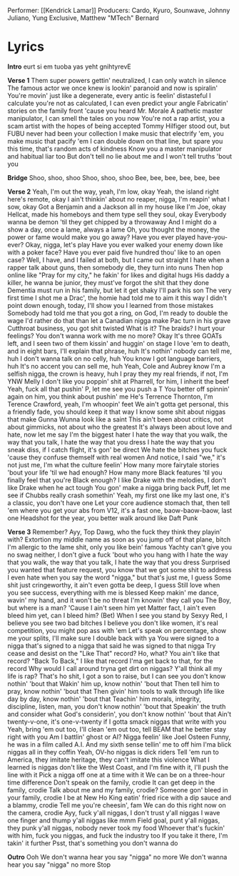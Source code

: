 Performer: [[Kendrick Lamar]]
Producers: Cardo, Kyuro, Sounwave, Johnny Juliano, Yung Exclusive, Matthew "MTech" Bernard

# Lyrics
**Intro**
eurt si em tuoba yas yeht gnihtyrevE

**Verse 1**
Them super powers gettin' neutralized, I can only watch in silence
The famous actor we once knew is lookin' paranoid and now is spiralin'
You're movin' just like a degenerate, every antic is feelin' distasteful
I calculate you're not as calculated, I can even predict your angle
Fabricatin' stories on the family front 'cause you heard Mr. Morale
A pathetic master manipulator, I can smell the tales on you now
You'rе not a rap artist, you a scam artist with the hopes of being accеpted
Tommy Hilfiger stood out, but FUBU never had been your collection
I make music that electrify 'em, you make music that pacify 'em
I can double down on that line, but spare you this time, that's random acts of kindness
Know you a master manipulator and habitual liar too
But don't tell no lie about me and I won't tell truths 'bout you

**Bridge**
Shoo, shoo, shoo
Shoo, shoo, shoo
Bee, bee, bee, bee, bee, bee

**Verse 2**
Yeah, I'm out the way, yeah, I'm low, okay
Yeah, the island right here's remote, okay
I ain't thinkin' about no reaper, nigga, I'm reapin' what I sow, okay
Got a Benjamin and a Jackson all in my house like I'm Joe, okay
Hellcat, made his homeboys and them type sell they soul, okay
Everybody wanna be demon 'til they get chipped by a throwaway
And I might do a show a day, once a lame, always a lame
Oh, you thought the money, the power or fame would make you go away?
Have you ever played have-you-ever? Okay, nigga, let's play
Have you ever walked your enemy down like with a poker face?
Have you ever paid five hundred thou' like to an open case?
Well, I have, and I failed at both, but I came out straight
I hate when a rapper talk about guns, then somebody die, they turn into nuns
Then hop online like "Pray for my city," he fakin' for likes and digital hugs
His daddy a killer, he wanna be junior, they must've forgot the shit that they done
Dementia must run in his family, but let it get shaky
I'll park his son
The very first time I shot me a Drac', the homie had told me to aim it this way
I didn't point down enough, today, I'll show you I learned from those mistakes
Somebody had told me that you got a ring, on God, I'm ready to double the wage
I'd rather do that than let a Canadian nigga make Pac turn in his grave
Cutthroat business, you got shit twisted
What is it? The braids?
I hurt your feelings? You don't wanna work with me no more? Okay
It's three GOATs left, and I seen two of them kissin' and huggin' on stage
I love 'em to death, and in eight bars, I'll explain that phrase, huh
It's nothin' nobody can tell me, huh
I don't wanna talk on no celly, huh
You know I got language barriers, huh
It's no accent you can sell me, huh
Yeah, Cole and Aubrey know I'm a selfish nigga, the crown is heavy, huh
I pray they my real friends, if not, I'm YNW Melly
I don't like you poppin' shit at Pharrell, for him, I inherit the beef
Yeah, fuck all that pushin' P, let me see you push a T
You better off spinnin' again on him, you think about pushin' me
He's Terrence Thornton, I'm Terence Crawford, yeah, I'm whoopin' feet
We ain't gotta get personal, this a friendly fade, you should keep it that way
I know some shit about niggas that make Gunna Wunna look like a saint
This ain't been about critics, not about gimmicks, not about who the greatest
It's always been about love and hate, now let me say I'm the biggest hater
I hate the way that you walk, the way that you talk, I hate the way that you dress
I hate the way that you sneak diss, if I catch flight, it's gon' be direct
We hate the bitches you fuck 'cause they confuse themself with real women
And notice, I said "we," it's not just me, I'm what the culture feelin'
How many more fairytale stories 'bout your life 'til we had enough?
How many more Black features 'til you finally feel that you're Black enough?
I like Drake with the melodies, I don't like Drake when he act tough
You gon' make a nigga bring back Puff, let me see if Chubbs really crash somethin'
Yeah, my first one like my last one, it's a classic, you don't have one
Let your core audience stomach that, then tell 'em where you get your abs from
V12, it's a fast one, baow-baow-baow, last one
Headshot for the year, you better walk around like Daft Punk

**Verse 3**
Remember?
Ayy, Top Dawg, who the fuck they think they playin' with?
Extortion my middle name as soon as you jump off of that plane, bitch
I'm allergic to the lame shit, only you like bein' famous
Yachty can't give you no swag neither, I don't give a fuck 'bout who you hang with
I hate the way that you walk, the way that you talk, I hate the way that you dress
Surprised you wanted that feature request, you know that we got some shit to address
I even hate when you say the word "nigga," but that's just me, I guess
Some shit just cringeworthy, it ain't even gotta be deep, I guess
Still love when you see success, everything with me is blessed
Keep makin' me dance, wavin' my hand, and it won't be no threat
I'm knowin' they call you The Boy, but where is a man? 'Cause I ain't seen him yet
Matter fact, I ain't even bleed him yet, can I bleed him? (Bet)
When I see you stand by Sexyy Red, I believe you see two bad bitches
I believe you don't like women, it's real competition, you might pop ass with 'em
Let's speak on percentage, show me your splits, I'll make sure I double back with ya
You were signed to a nigga that's signed to a nigga that said he was signed to that nigga
Try cease and desist on the "Like That" record?
Ho, what? You ain't like that record?
"Back To Back," I like that record
I'ma get back to that, for the record
Why would I call around tryna get dirt on niggas? Y'all think all my life is rap?
That's ho shit, I got a son to raise, but I can see you don't know nothin' 'bout that
Wakin' him up, know nothin' 'bout that
Then tell him to pray, know nothin' 'bout that
Then givin' him tools to walk through life like day by day, know nothin' 'bout that
Teachin' him morals, integrity, discipline, listen, man, you don't know nothin' 'bout that
Speakin' the truth and consider what God's considerin', you don't know nothin' 'bout that
Ain't twenty-v-one, it's one-v-twenty if I gotta smack niggas that write with you
Yeah, bring 'em out too, I'll clean 'em out too, tell BEAM that he better stay right with you
Am I battlin' ghost or AI?
Nigga feelin' like Joel Osteen
Funny, he was in a film called A.I.
And my sixth sense tellin' me to off him
I'ma blick niggas all in they coffin
Yeah, OV-ho niggas is dick riders
Tell 'em run to America, they imitate heritage, they can't imitate this violence
What I learned is niggas don't like the West Coast, and I'm fine with it, I'll push the line with it
Pick a nigga off one at a time with it
We can be on a three-hour time difference
Don't speak on the family, crodie
It can get deep in the family, crodie
Talk about me and my family, crodie?
Someone gon' bleed in your family, crodie
I be at New Ho King eatin' fried rice with a dip sauce and a blammy, crodie
Tell me you're cheesin', fam
We can do this right now on the camera, crodie
Ayy, fuck y'all niggas, I don't trust y'all niggas
I wave one finger and thump y'all niggas like mmm
Field goal, punt y'all niggas, they punk y'all niggas, nobody never took my food
Whoever that's fuckin' with him, fuck you niggas, and fuck the industry too
If you take it there, I'm takin' it further
Psst, that's something you don't wanna do

**Outro**
Ooh
We don't wanna hear you say "nigga" no more
We don't wanna hear you say "nigga" no more
Stop
